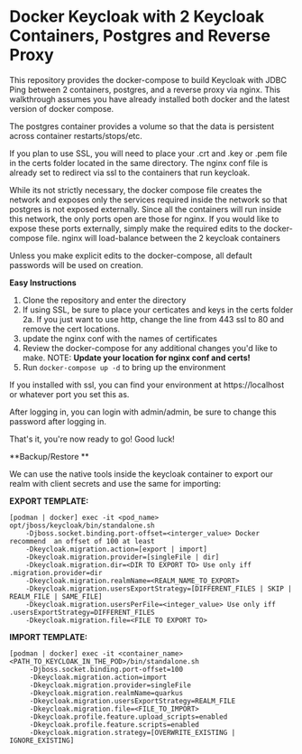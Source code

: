 # Docker Keycloak with 2 Keycloak Containers, Postgres and Reverse Proxy

This repository provides the docker-compose to build Keycloak with JDBC Ping between 2 containers, postgres, and a reverse proxy via nginx.  This walkthrough assumes you have already installed both docker and the latest version of docker compose.  

The postgres container provides a volume so that the data is persistent across container restarts/stops/etc.  

If you plan to use SSL, you will need to place your .crt and .key or .pem file in the certs folder located in the same directory.  The nginx conf file is already set to redirect via ssl to the containers that run keycloak.

While its not strictly necessary, the docker compose file creates the network and exposes only the services required inside the network so that postgres is not exposed externally.  Since all the containers will run inside this network, the only ports open are those for nginx.  If you would like to expose these ports externally, simply make the required edits to the docker-compose file.  nginx will load-balance between the 2 keycloak containers

Unless you make explicit edits to the docker-compose, all default passwords will be used on creation.  

**Easy Instructions**

1. Clone the repository and enter the directory
2. If using SSL, be sure to place your certicates and keys in the certs folder
2a. If you just want to use http, change the line from 443 ssl to 80 and remove the cert locations.
3. update the nginx conf with the names of certificates
4. Review the docker-compose for any additional changes you'd like to make.  NOTE: **Update your location for nginx conf and certs!**
5. Run ```docker-compose up -d``` to bring up the environment

If you installed with ssl, you can find your environment at https://localhost or whatever port you set this as.

After logging in, you can login with admin/admin, be sure to change this password after logging in.

That's it, you're now ready to go!  Good luck!

**Backup/Restore **

We can use the native tools inside the keycloak container to export our realm with client secrets and use the same for importing:

**EXPORT TEMPLATE:**
```
[podman | docker] exec -it <pod_name> opt/jboss/keycloak/bin/standalone.sh
	-Djboss.socket.binding.port-offset=<interger_value> Docker recommend  an offset of 100 at least	
	-Dkeycloak.migration.action=[export | import]	
	-Dkeycloak.migration.provider=[singleFile | dir]	
	-Dkeycloak.migration.dir=<DIR TO EXPORT TO> Use only iff .migration.provider=dir	
	-Dkeycloak.migration.realmName=<REALM_NAME_TO_EXPORT>	
	-Dkeycloak.migration.usersExportStrategy=[DIFFERENT_FILES | SKIP | REALM_FILE | SAME_FILE]	
	-Dkeycloak.migration.usersPerFile=<integer_value> Use only iff .usersExportStrategy=DIFFERENT_FILES	
	-Dkeycloak.migration.file=<FILE TO EXPORT TO>
```

**IMPORT TEMPLATE:**
```	
[podman | docker] exec -it <container_name> <PATH_TO_KEYCLOAK_IN_THE_POD>/bin/standalone.sh
	 -Djboss.socket.binding.port-offset=100
	 -Dkeycloak.migration.action=import
	 -Dkeycloak.migration.provider=singleFile
	 -Dkeycloak.migration.realmName=quarkus
	 -Dkeycloak.migration.usersExportStrategy=REALM_FILE
	 -Dkeycloak.migration.file=<FILE_TO_IMPORT>
	 -Dkeycloak.profile.feature.upload_scripts=enabled
	 -Dkeycloak.profile.feature.scripts=enabled
	 -Dkeycloak.migration.strategy=[OVERWRITE_EXISTING | IGNORE_EXISTING]
```

